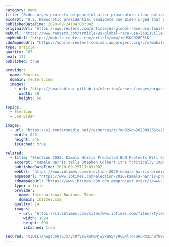 ```yaml
---
category: news
title: "Biden urges protests be peaceful after prosecutors clear police of criminal charges in Breonna Taylor death"
excerpt: "U.S. Democratic presidential candidate Joe Biden urged that protests be peaceful after prosecutors on Wednesday cleared police officers of criminal charges in the death of Breonna Taylor, a Black medical worker killed in March in her Louisville,"
publishedDateTime: 2020-09-24T04:03:00Z
originalUrl: "https://www.reuters.com/article/us-global-race-usa-louisville-biden-idUSKCN26E3LK"
webUrl: "https://www.reuters.com/article/us-global-race-usa-louisville-biden-idUSKCN26E3LK"
ampWebUrl: "https://mobile.reuters.com/article/amp/idUSKCN26E3LK"
cdnAmpWebUrl: "https://mobile-reuters-com.cdn.ampproject.org/c/s/mobile.reuters.com/article/amp/idUSKCN26E3LK"
type: article
quality: 107
heat: 127
published: true

provider:
  name: Reuters
  domain: reuters.com
  images:
    - url: "https://smartableai.github.io/election/assets/images/organizations/reuters.com-50x50.jpg"
      width: 50
      height: 50

topics:
  - Election
  - Joe Biden

images:
  - url: "https://s2.reutersmedia.net/resources/r/?m=02&d=20200923&t=2&i=1534678914&w=&fh=545px&fw=&ll=&pl=&sq=&r=LYNXNPEG8M2AH"
    width: 826
    height: 545
    isCached: true

related:
  - title: "Election 2020: Kamala Harris Predicted BLM Protests Will Continue Months Before Breonna Taylor Decision"
    excerpt: "Kamala Harris tells Stephen Colbert it's “critically important” protests continue to achieve necessary social and political reforms In June, she said BLM won't run of steam this year Taylor's death and the non-indictment of the police officers again triggered protests across the U."
    publishedDateTime: 2020-09-25T11:03:00Z
    webUrl: "https://www.ibtimes.com/election-2020-kamala-harris-predicted-blm-protests-will-continue-months-breonna-3051672"
    ampWebUrl: "https://www.ibtimes.com/election-2020-kamala-harris-predicted-blm-protests-will-continue-months-breonna-3051672?amp=1"
    cdnAmpWebUrl: "https://www-ibtimes-com.cdn.ampproject.org/c/s/www.ibtimes.com/election-2020-kamala-harris-predicted-blm-protests-will-continue-months-breonna-3051672?amp=1"
    type: article
    provider:
      name: International Business Times
      domain: ibtimes.com
    quality: 74
    images:
      - url: "https://s1.ibtimes.com/sites/www.ibtimes.com/files/styles/full/public/2020/08/20/democratic-vice-presidential-candidate-kamala-harris-is-the.jpg"
        width: 1024
        height: 693
        isCached: true

secured: "cIQzLTXhwgT360TE7z/yKOfyzvkoP8MjwyxBG54y9CE4lTd/SHuRm25nufW998flGG6E5cGA+tZaNo+TOfUQ9u/CIzHJt5r/p7md3E6Tdu8XUPUc+RjthctU8WhD2TvnzF40+8fQ0k/ieAu0Mbmmsccyc8yH2OCjo25oy34GZnaBr/pe9bqXaMEAsOFSj1l+1Q2vLH/VfknzgNc3HaIshyiJ62ycBIU2X8zSgEN4IoEbzxDAT7iYP8pddZMhWKbfTA5j3uyPUrkiPd1+wb37Eh+O3PvRAzzjBd8WbVgrzUOkNWFf9+UdAmXBFNt6nqBeytk8iycVxouzP+ozc6rJeay7XCelR8ItL92+RfVw3fY=;iflF/DEVk+UoQTiF473zZA=="
---
```


